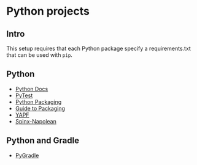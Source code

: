 # Python projects

## Intro

This setup requires that each Python package specify
a requirements.txt that can be used with `pip`.

## Python

* [Python Docs](https://docs.python.org/2.7/contents.html)
* [PyTest](https://docs.pytest.org/en/latest/goodpractices.html#test-discovery)
* [Python Packaging](http://python-packaging.readthedocs.io/en/latest/index.html)
* [Guide to Packaging](http://the-hitchhikers-guide-to-packaging.readthedocs.io/en/latest/index.html)
* [YAPF](https://github.com/google/yapf)
* [Spinx-Napolean](http://sphinxcontrib-napoleon.readthedocs.io/en/latest/index.html)

## Python and Gradle

* [PyGradle](https://github.com/linkedin/pygradle)
